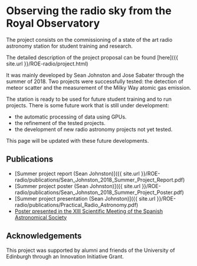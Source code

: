 # Observing the radio sky from the Royal Observatory

The project consists on the commissioning of a state of the art radio astronomy station for student training and research.

The detailed description of the project proposal can be found [here]({{ site.url }}/ROE-radio/project.html)

It was mainly developed by Sean Johnston and Jose Sabater through the summer of 2018. Two projects were successfully tested: the detection of meteor scatter and the measurement of the Milky Way atomic gas emission.

The station is ready to be used for future student training and to run projects. There is some future work that is still under development:
* the automatic processing of data using GPUs.
* the refinement of the tested projects.
* the development of new radio astronomy projects not yet tested.

This page will be updated with these future developments.

## Publications

* [Summer project report (Sean Johnston)]({{ site.url }}/ROE-radio/publications/Sean_Johnston_2018_Summer_Project_Report.pdf)
* [Summer project poster (Sean Johnston)]({{ site.url }}/ROE-radio/publications/Sean_Johnston_2018_Summer_Project_Poster.pdf)
* [Summer project presentation (Sean Johnston)]({{ site.url }}/ROE-radio/publications/Practical_Radio_Astronomy.pdf)
* [Poster presented in the XIII Scientific Meeting of the Spanish Astronomical Society](https://www.jsabater.info/sea2018/sdr_A4.pdf)

## Acknowledgements

This project was supported by alumni and friends of the University of
Edinburgh through an Innovation Initiative Grant.